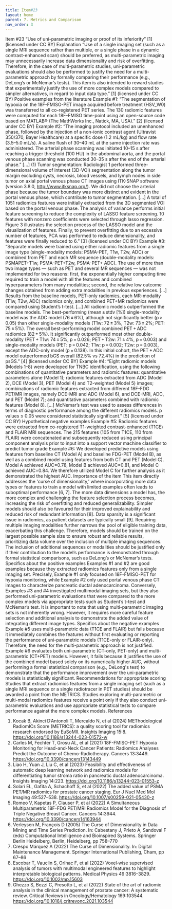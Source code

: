 ```yaml
---
title: Item#23
layout: home
parent: 7. Metrics and Comparison
nav_order: 3
---
```


Item #23 
“Use of uni-parametric imaging or proof of its inferiority” [1]  (licensed under CC BY)
Explanation
“Use of a single imaging set (such as a single MRI sequence rather than multiple, or a single phase in a dynamic contrast-enhanced scan) should be preferred, as multi-parametric imaging may unnecessarily increase data dimensionality and risk of overfitting. Therefore, in the case of multi-parametric studies, uni-parametric evaluations should also be performed to justify the need for a multi-parametric approach by formally comparing their performance (e.g., DeLong’s or McNemar’s tests). This item is also intended to reward studies that experimentally justify the use of more complex models compared to simpler alternatives, in regard to input data type.” [1]  (licensed under CC BY)
Positive examples from the literature
Example #1: “The segmentation of hypoxia on the 18F-FMISO-PET image acquired before treatment (HSV_W0) was transferred to all co-registered PET series. The 130 radiomic features were computed for each 18F-FMISO time-point using an open-source code based on MATLAB® (The MathWorks Inc., Natick, MA, USA).” [2] (licensed under CC BY)
Example #2: “The imaging protocol included an unenhanced phase, followed by the injection of a non-ionic contrast agent (Ultravist 350/370, Bayer Healthcare) at a specific dose (1.2 mL/kg) and flow rate (3.5–5.0 mL/s). A saline flush of 30–40 mL at the same injection rate was administered. The arterial phase scanning was initiated 10–15 s after reaching a trigger threshold (100 HU) in the abdominal aorta, and the portal venous phase scanning was conducted 30–35 s after the end of the arterial phase.” […] (1) Tumor segmentation: Radiologist 1 performed three-dimensional volume of interest (3D-VOI) segmentation along the tumor margin excluding cysts, necrosis, blood vessels, and lymph nodes in side tumor on axial portal venous phase CT images using ITK-SNAP software (version 3.8.0, http://www.itksnap.org/). We did not choose the arterial phase because the tumor boundary was more distinct and evident in the portal venous phase, which contribute to tumor segmentation. […] A total of 1051 radiomics features were initially extracted from the 3D segmented VOI based on the portal venous phase. The analysis of variance performs initial feature screening to reduce the complexity of LASSO feature screening. 10 features with nonzero coefficients were selected through lasso regression. Figure 3 illustrates the selection process of the LASSO model and the visualization of features. Finally, to prevent overfitting due to an excessive number of features, PCA was performed to reduce dimensionality, and features were finally reduced to 6.” [3] (licensed under CC BY)
Example #3: “Separate models were trained using either radiomic features from a single image type (single-modality models: PSMA-PET, T1w, T2w, ADC) or combined from PET and each MR sequence (double-modality models: PSMAPET+T1w, PSMA-PET+T2w, PSMA-PET+ ADC). The use of more than two image types — such as PET and several MR sequences — was not implemented for two reasons: first, the exponentially higher computing time required to train a model with all the features and combined hyperparameters from many modalities; second, the relative low outcome changes obtained from adding extra modalities in previous experiences. […] Results from the baseline models, PET-only radiomics, each MR-modality (T1w, T2w, ADC) radiomics only, and combined PET+MR radiomics were compared using Student’s t-test. […] All radiomic models outperformed the baseline models. The best-performing (mean ± stdv [%]) single-modality model was the ADC model (76 ± 6%), although not significantly better (p > 0.05) than other single-modality models (T1w: 72 ± 3%, T2w: 73 ± 2%; PET: 75 ± 5%). The overall best-performing model combined PET + ADC radiomics (82 ± 5%). It significantly outperformed most other double-modality (PET + T1w: 74 ± 5%, p = 0.026; PET + T2w: 71 ± 4%, p = 0.003) and single-modality models (PET: p = 0.042; T1w: p = 0.002; T2w: p = 0.003), except the ADC-only model (p = 0.138). In this initial cohort, the PET + ADC model outperformed bGS overall (82.5% vs 72.4%) in the prediction of psGS.” [4] (licensed under CC BY)
Example #4: “Eight radiomic models (Models 1–8) were developed for TNBC identification, using the following combinations of quantitative parameters and radiomic features: quantitative parameters alone (Model 1); radiomic features extracted from ADC (Model 2), DCE (Model 3), PET (Model 4) and T2-weighted (Model 5) images; combinations of radiomic features extracted from different 18F-FDG PET/MR images, namely DCE-MRI and ADC (Model 6), and DCE-MRI, ADC, and PET (Model 7); and quantitative parameters combined with radiomic features (Model 8). […] McNemar’s test was used to assess differences in terms of diagnostic performance among the different radiomics models. p values ≤ 0.05 were considered statistically significant.” [5] (licensed under CC BY)
Hypothetical negative examples
Example #5: Radiomic features were extracted from co-registered T1-weighted contrast-enhanced (T1CE) and FLAIR MRI sequences. The 215 features (105 from T1CE, 110 from FLAIR) were concatenated and subsequently reduced using principal component analysis prior to input into a support vector machine classifier to predict tumor grade
Example #6: We developed predictive models using features from baseline CT (Model A) and baseline FDG-PET (Model B), as well as a combined model using features from both CT and PET (Model C). Model A achieved AUC=0.78, Model B achieved AUC=0.81, and Model C achieved AUC=0.84. We therefore utilized Model C for further analysis as it demonstrated the highest AUC.
Importance of the item
This item directly addresses the 'curse of dimensionality,' where incorporating more data types or features to train a model with limited examples often leads to suboptimal performance [6, 7]. The more data dimensions a model has, the more complex and challenging the feature selection process becomes, increasing the risk of overfitting and reduced generalizability. Simpler models should also be favoured for their improved explainability and reduced risk of redundant information [8].
Data sparsity is a significant issue in radiomics, as patient datasets are typically small [9]. Requiring multiple imaging modalities further narrows the pool of eligible training data, exacerbating this challenge. Therefore, models should be trained on the largest possible sample size to ensure robust and reliable results, prioritizing data volume over the inclusion of multiple imaging sequences. The inclusion of additional sequences or modalities should be justified only if their contribution to the model’s performance is demonstrated through formal statistical comparisons, such as DeLong’s or McNemar’s tests.
Specifics about the positive examples
Examples #1 and #2 are good examples because they extracted radiomics features only from a single imaging set. Precisely, Example #1 only focused on 18F-FMISO-PET for hypoxia monitoring, while Example #2 only used portal venous phase CT images to characterize pancreatic ductal adenocarcinoma. Conversely, Examples #3 and #4 investigated multimodal imaging sets, but they also performed uni-parametric evaluations that were compared to the more complex models via appropriate tests such as Student’s t-test and McNemar’s test. It is important to note that using multi-parametric imaging sets is not inherently wrong. However, it requires more careful feature selection and additional analysis to demonstrate the added value of integrating different image types.
Specifics about the negative examples
Example #5 uses multi-parametric data (T1CE and FLAIR) but fails because it immediately combines the features without first evaluating or reporting the performance of uni-parametric models (T1CE-only or FLAIR-only). Therefore, the need for the multi-parametric approach is not justified. Example #6 evaluates both uni-parametric (CT-only, PET-only) and multi-parametric (CT+PET) models. However, it fails because it justifies the use of the combined model based solely on its numerically higher AUC, without performing a formal statistical comparison (e.g., DeLong's test) to demonstrate that the performance improvement over the uni-parametric models is statistically significant.
Recommendations for appropriate scoring 
Studies that extract radiomics features from a single imaging set (such as a single MRI sequence or a single radiotracer in PET studies) should be awarded a point from the METRICS. 
Studies exploring multi-parametric or multi-modal radiomics features receive a point only if they also conduct uni-parametric evaluations and use appropriate statistical tests to compare performance against the more complex models.
References
1. 	Kocak B, Akinci D’Antonoli T, Mercaldo N, et al (2024) METhodological RadiomICs Score (METRICS): a quality scoring tool for radiomics research endorsed by EuSoMII. Insights Imaging 15:8. https://doi.org/10.1186/s13244-023-01572-w
2. 	Carles M, Fechter T, Grosu AL, et al (2021) 18F-FMISO-PET Hypoxia Monitoring for Head-and-Neck Cancer Patients: Radiomics Analyses Predict the Outcome of Chemo-Radiotherapy. Cancers 13:3449. https://doi.org/10.3390/cancers13143449
3. 	Liao H, Yuan J, Liu C, et al (2023) Feasibility and effectiveness of automatic deep learning network and radiomics models for differentiating tumor stroma ratio in pancreatic ductal adenocarcinoma. Insights Imaging 14:223. https://doi.org/10.1186/s13244-023-01553-z
4. 	Solari EL, Gafita A, Schachoff S, et al (2022) The added value of PSMA PET/MR radiomics for prostate cancer staging. Eur J Nucl Med Mol Imaging 49:527–538. https://doi.org/10.1007/s00259-021-05430-z
5. 	Romeo V, Kapetas P, Clauser P, et al (2022) A Simultaneous Multiparametric 18F-FDG PET/MRI Radiomics Model for the Diagnosis of Triple Negative Breast Cancer. Cancers 14:3944. https://doi.org/10.3390/cancers14163944
6. 	Verleysen M, François D (2005) The Curse of Dimensionality in Data Mining and Time Series Prediction. In: Cabestany J, Prieto A, Sandoval F (eds) Computational Intelligence and Bioinspired Systems. Springer Berlin Heidelberg, Berlin, Heidelberg, pp 758–770
7. 	Crespo Márquez A (2022) The Curse of Dimensionality. In: Digital Maintenance Management. Springer International Publishing, Cham, pp 67–86
8. 	Escobar T, Vauclin S, Orlhac F, et al (2022) Voxel‐wise supervised analysis of tumors with multimodal engineered features to highlight interpretable biological patterns. Medical Physics 49:3816–3829. https://doi.org/10.1002/mp.15603
9. 	Ghezzo S, Bezzi C, Presotto L, et al (2022) State of the art of radiomic analysis in the clinical management of prostate cancer: A systematic review. Critical Reviews in Oncology/Hematology 169:103544. https://doi.org/10.1016/j.critrevonc.2021.103544


